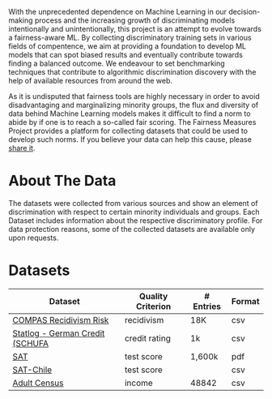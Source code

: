 <!-- http://www.tablesgenerator.com/markdown_tables# -->
With the unprecedented dependence on Machine Learning in our decision-making process and the increasing growth of discriminating models intentionally and unintentionally, this project is an attempt to evolve towards a fairness-aware ML.
By collecting discriminatory training sets in various fields of compentence, we aim at providing a foundation to develop ML models that can spot biased results and eventually contribute towards finding a balanced outcome.
We endeavour to set benchmarking techniques that contribute to algorithmic discrimination discovery with the help of available resources from around the web.

As it is undisputed that fairness tools are highly necessary in order to avoid disadvantaging and marginalizing minority groups, the flux and diversity of data behind Machine Learning models makes it difficult to find a norm to abide by if one is to reach a so-called fair scoring.
The Fairness Measures Project provides a platform for collecting datasets that could be used to develop such norms. If you believe your data can help this cause, please [share it](#).

# About The Data

The datasets were collected from various sources and show an element of discrimination with respect to certain minority individuals and groups. Each Dataset includes information about the respective discriminatory profile. For data protection reasons, some of the collected datasets are available only upon requests.


<h1><a name ="datasets"> Datasets </a></h1>

| Dataset                          	                            | Quality Criterion 	| # Entries 	| Format |
|----------------------------------	                            |-------------------	|-----------	|--------|
| [COMPAS Recidivism Risk](Pages/Datasets/Compas.md)           	| recidivism        	| 18K    	    | csv |
| [Statlog - German Credit (SCHUFA](Pages/Datasets/Schufa.md) 	| credit rating     	| 1k        	| csv |
| [SAT](Pages/Datasets/SAT.md)                              	| test score        	| 1,600k 	    | pdf |
| [SAT-Chile](Pages/Datasets/SATChile.md)                       | test score            |               | csv |
| [Adult Census ](Pages/Datasets/censusincome.md)               | income                | 48842         | csv |

